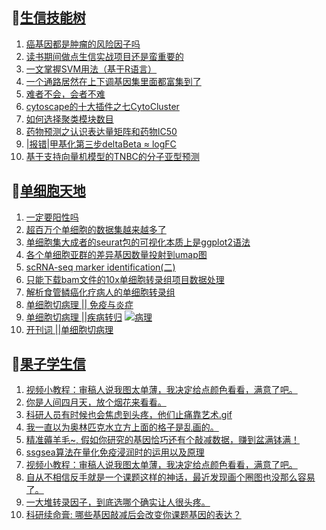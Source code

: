 ## 📝[生信技能树](https://github.com/ixxmu/mp_duty/issues?q=label%3A%E7%94%9F%E4%BF%A1%E6%8A%80%E8%83%BD%E6%A0%91+is%3Aclosed)
<!-- 1issueTable -->

1. [癌基因都是肿瘤的风险因子吗](https://github.com/ixxmu/mp_duty/issues/2355) 
2. [读书期间做点生信实战项目还是蛮重要的](https://github.com/ixxmu/mp_duty/issues/2349) 
3. [一文掌握SVM用法（基于R语言）](https://github.com/ixxmu/mp_duty/issues/2337) 
4. [一个通路居然在上下调基因集里面都富集到了](https://github.com/ixxmu/mp_duty/issues/2330) 
5. [难者不会，会者不难](https://github.com/ixxmu/mp_duty/issues/2328) 
6. [​cytoscape的十大插件之七CytoCluster](https://github.com/ixxmu/mp_duty/issues/2320) 
7. [如何选择聚类模块数目](https://github.com/ixxmu/mp_duty/issues/2319) 
8. [药物预测之认识表达量矩阵和药物IC50](https://github.com/ixxmu/mp_duty/issues/2301) 
9. [|报错|甲基化第三步deltaBeta ≈ logFC](https://github.com/ixxmu/mp_duty/issues/2288) 
10. [基于支持向量机模型的TNBC的分子亚型预测](https://github.com/ixxmu/mp_duty/issues/2287) 
<!-- 1issueTable -->
## 📝[单细胞天地](https://github.com/ixxmu/mp_duty/issues?q=label%3A%E5%8D%95%E7%BB%86%E8%83%9E%E5%A4%A9%E5%9C%B0+is%3Aclosed)
<!-- 2issueTable -->

1. [一定要阳性吗](https://github.com/ixxmu/mp_duty/issues/2353) 
2. [超百万个单细胞的数据集越来越多了](https://github.com/ixxmu/mp_duty/issues/2327) 
3. [单细胞集大成者的seurat包的可视化本质上是ggplot2语法](https://github.com/ixxmu/mp_duty/issues/2311) 
4. [各个单细胞亚群的差异基因数量投射到umap图](https://github.com/ixxmu/mp_duty/issues/2308) 
5. [scRNA-seq marker identification(二)](https://github.com/ixxmu/mp_duty/issues/2303) 
6. [只能下载bam文件的10x单细胞转录组项目数据处理](https://github.com/ixxmu/mp_duty/issues/2279) 
7. [解析食管鳞癌化疗病人的单细胞转录组](https://github.com/ixxmu/mp_duty/issues/2203) 
8. [单细胞切病理 || 免疫与炎症](https://github.com/ixxmu/mp_duty/issues/2175) 
9. [单细胞切病理 ||疾病转归](https://github.com/ixxmu/mp_duty/issues/2173) [![病理](https://img.shields.io/github/labels/ixxmu/mp_duty/病理)](https://github.com/ixxmu/mp_duty/labels/病理)
10. [开刊词 ||单细胞切病理](https://github.com/ixxmu/mp_duty/issues/2156) 
<!-- 2issueTable -->

## 📝[果子学生信](https://github.com/ixxmu/mp_duty/issues?q=label%3A%E6%9E%9C%E5%AD%90%E5%AD%A6%E7%94%9F%E4%BF%A1+is%3Aclosed)
<!-- 3issueTable -->

1. [视频小教程：审稿人说我图太单薄，我决定给点颜色看看，满意了吧。](https://github.com/ixxmu/mp_duty/issues/2350) 
2. [你是人间四月天，放个烟花来看看。](https://github.com/ixxmu/mp_duty/issues/2291) 
3. [科研人员有时候也会焦虑到头疼，他们止痛靠艺术.gif](https://github.com/ixxmu/mp_duty/issues/2290) 
4. [我一直以为奥林匹克水立方上面的格子是乱画的。](https://github.com/ixxmu/mp_duty/issues/2289) 
5. [精准薅羊毛~, 假如你研究的基因恰巧还有个敲减数据，赚到盆满钵满！](https://github.com/ixxmu/mp_duty/issues/2265) 
6. [ssgsea算法在量化免疫浸润时的运用以及原理](https://github.com/ixxmu/mp_duty/issues/2264) 
7. [视频小教程：审稿人说我图太单薄，我决定给点颜色看看，满意了吧。](https://github.com/ixxmu/mp_duty/issues/2249) 
8. [自从不相信反手就是一个课题这样的神话，最近发现画个圈图也没那么容易了。](https://github.com/ixxmu/mp_duty/issues/2248) 
9. [一大堆转录因子，到底选哪个确实让人很头疼。](https://github.com/ixxmu/mp_duty/issues/2228) 
10. [科研续命膏: 哪些基因敲减后会改变你课题基因的表达？](https://github.com/ixxmu/mp_duty/issues/2222) 
<!-- 3issueTable -->
